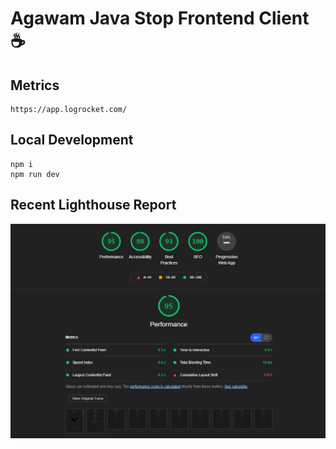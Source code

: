 # Agawam Java Stop Frontend Client ☕

## Metrics
```
https://app.logrocket.com/
```

## Local Development
```
npm i
npm run dev
```

## Recent Lighthouse Report
![lighthouse report](./Capture.PNG "Lighthouse Report")
